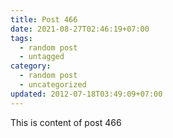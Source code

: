 ```yaml
---
title: Post 466
date: 2021-08-27T02:46:19+07:00
tags:
  - random post
  - untagged
category:
  - random post
  - uncategorized
updated: 2012-07-18T03:49:09+07:00
---
```

This is content of post 466